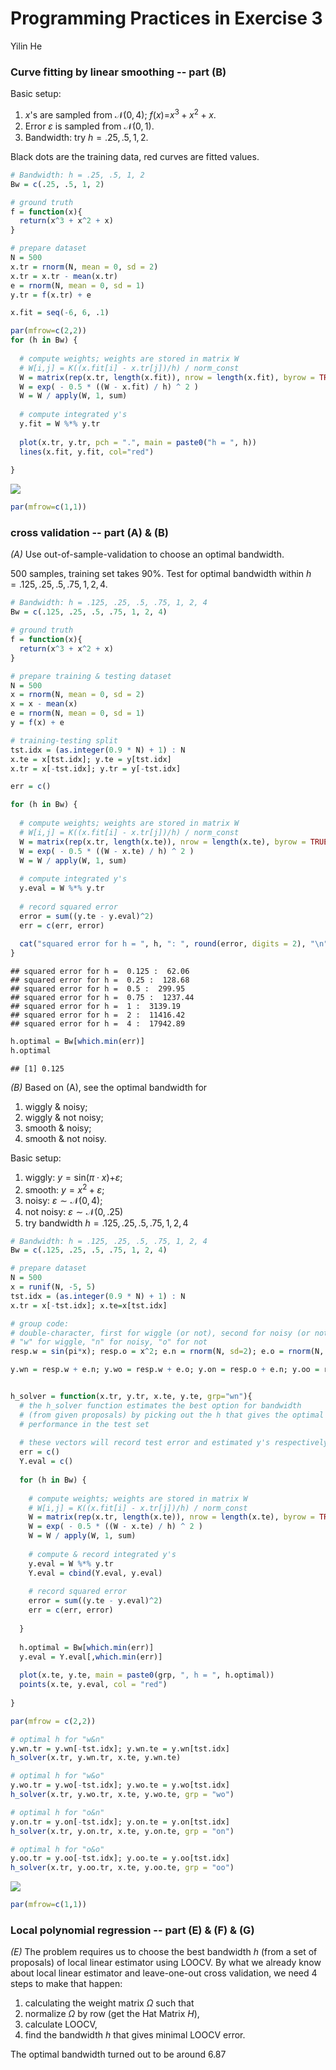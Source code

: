 Programming Practices in Exercise 3
================
Yilin He

### Curve fitting by linear smoothing -- part (B)

Basic setup:

1.  *x*'s are sampled from 𝒩(0, 4); *f*(*x*)=*x*<sup>3</sup> + *x*<sup>2</sup> + *x*.
2.  Error *ε* is sampled from 𝒩(0, 1).
3.  Bandwidth: try *h* = .25, .5, 1, 2.

Black dots are the training data, red curves are fitted values.

``` r
# Bandwidth: h = .25, .5, 1, 2
Bw = c(.25, .5, 1, 2)

# ground truth
f = function(x){
  return(x^3 + x^2 + x)
}

# prepare dataset
N = 500
x.tr = rnorm(N, mean = 0, sd = 2)
x.tr = x.tr - mean(x.tr)
e = rnorm(N, mean = 0, sd = 1)
y.tr = f(x.tr) + e

x.fit = seq(-6, 6, .1)

par(mfrow=c(2,2))
for (h in Bw) {
  
  # compute weights; weights are stored in matrix W
  # W[i,j] = K((x.fit[i] - x.tr[j])/h) / norm_const
  W = matrix(rep(x.tr, length(x.fit)), nrow = length(x.fit), byrow = TRUE)
  W = exp( - 0.5 * ((W - x.fit) / h) ^ 2 )
  W = W / apply(W, 1, sum)
  
  # compute integrated y's
  y.fit = W %*% y.tr
  
  plot(x.tr, y.tr, pch = ".", main = paste0("h = ", h))
  lines(x.fit, y.fit, col="red")
  
}
```

![](exercise03_R_files/figure-markdown_github/unnamed-chunk-1-1.png)

``` r
par(mfrow=c(1,1))
```

### cross validation -- part (A) & (B)

*(A)* Use out-of-sample-validation to choose an optimal bandwidth.

500 samples, training set takes 90%. Test for optimal bandwidth within *h* = .125, .25, .5, .75, 1, 2, 4.

``` r
# Bandwidth: h = .125, .25, .5, .75, 1, 2, 4
Bw = c(.125, .25, .5, .75, 1, 2, 4)

# ground truth
f = function(x){
  return(x^3 + x^2 + x)
}

# prepare training & testing dataset
N = 500
x = rnorm(N, mean = 0, sd = 2)
x = x - mean(x)
e = rnorm(N, mean = 0, sd = 1)
y = f(x) + e

# training-testing split
tst.idx = (as.integer(0.9 * N) + 1) : N
x.te = x[tst.idx]; y.te = y[tst.idx]
x.tr = x[-tst.idx]; y.tr = y[-tst.idx]

err = c()

for (h in Bw) {
  
  # compute weights; weights are stored in matrix W
  # W[i,j] = K((x.fit[i] - x.tr[j])/h) / norm_const
  W = matrix(rep(x.tr, length(x.te)), nrow = length(x.te), byrow = TRUE)
  W = exp( - 0.5 * ((W - x.te) / h) ^ 2 )
  W = W / apply(W, 1, sum)
  
  # compute integrated y's
  y.eval = W %*% y.tr
  
  # record squared error
  error = sum((y.te - y.eval)^2)
  err = c(err, error)
  
  cat("squared error for h = ", h, ": ", round(error, digits = 2), "\n")
}
```

    ## squared error for h =  0.125 :  62.06 
    ## squared error for h =  0.25 :  128.68 
    ## squared error for h =  0.5 :  299.95 
    ## squared error for h =  0.75 :  1237.44 
    ## squared error for h =  1 :  3139.19 
    ## squared error for h =  2 :  11416.42 
    ## squared error for h =  4 :  17942.89

``` r
h.optimal = Bw[which.min(err)]
h.optimal
```

    ## [1] 0.125

*(B)* Based on (A), see the optimal bandwidth for

1.  wiggly & noisy;
2.  wiggly & not noisy;
3.  smooth & noisy;
4.  smooth & not noisy.

Basic setup:

1.  wiggly: *y* = sin(*π* ⋅ *x*)+*ε*;
2.  smooth: *y* = *x*<sup>2</sup> + *ε*;
3.  noisy: *ε* ∼ 𝒩(0, 4);
4.  not noisy: *ε* ∼ 𝒩(0, .25)
5.  try bandwidth *h* = .125, .25, .5, .75, 1, 2, 4

``` r
# Bandwidth: h = .125, .25, .5, .75, 1, 2, 4
Bw = c(.125, .25, .5, .75, 1, 2, 4)

# prepare dataset
N = 500
x = runif(N, -5, 5)
tst.idx = (as.integer(0.9 * N) + 1) : N
x.tr = x[-tst.idx]; x.te=x[tst.idx]

# group code:
# double-character, first for wiggle (or not), second for noisy (or not)
# "w" for wiggle, "n" for noisy, "o" for not
resp.w = sin(pi*x); resp.o = x^2; e.n = rnorm(N, sd=2); e.o = rnorm(N, sd = .5)

y.wn = resp.w + e.n; y.wo = resp.w + e.o; y.on = resp.o + e.n; y.oo = resp.o + e.o


h_solver = function(x.tr, y.tr, x.te, y.te, grp="wn"){
  # the h_solver function estimates the best option for bandwidth 
  # (from given proposals) by picking out the h that gives the optimal
  # performance in the test set
  
  # these vectors will record test error and estimated y's respectively
  err = c()
  Y.eval = c()
  
  for (h in Bw) {
    
    # compute weights; weights are stored in matrix W
    # W[i,j] = K((x.fit[i] - x.tr[j])/h) / norm_const
    W = matrix(rep(x.tr, length(x.te)), nrow = length(x.te), byrow = TRUE)
    W = exp( - 0.5 * ((W - x.te) / h) ^ 2 )
    W = W / apply(W, 1, sum)
    
    # compute & record integrated y's
    y.eval = W %*% y.tr
    Y.eval = cbind(Y.eval, y.eval)
    
    # record squared error
    error = sum((y.te - y.eval)^2)
    err = c(err, error)
    
  }
  
  h.optimal = Bw[which.min(err)]
  y.eval = Y.eval[,which.min(err)]
  
  plot(x.te, y.te, main = paste0(grp, ", h = ", h.optimal))
  points(x.te, y.eval, col = "red")
  
}

par(mfrow = c(2,2))

# optimal h for "w&n"
y.wn.tr = y.wn[-tst.idx]; y.wn.te = y.wn[tst.idx]
h_solver(x.tr, y.wn.tr, x.te, y.wn.te)

# optimal h for "w&o"
y.wo.tr = y.wo[-tst.idx]; y.wo.te = y.wo[tst.idx]
h_solver(x.tr, y.wo.tr, x.te, y.wo.te, grp = "wo")

# optimal h for "o&n"
y.on.tr = y.on[-tst.idx]; y.on.te = y.on[tst.idx]
h_solver(x.tr, y.on.tr, x.te, y.on.te, grp = "on")

# optimal h for "o&o"
y.oo.tr = y.oo[-tst.idx]; y.oo.te = y.oo[tst.idx]
h_solver(x.tr, y.oo.tr, x.te, y.oo.te, grp = "oo")
```

![](exercise03_R_files/figure-markdown_github/unnamed-chunk-3-1.png)

``` r
par(mfrow=c(1,1))
```

### Local polynomial regression -- part (E) & (F) & (G)

*(E)* The problem requires us to choose the best bandwidth *h* (from a set of proposals) of local linear estimator using LOOCV. By what we already know about local linear estimator and leave-one-out cross validation, we need 4 steps to make that happen:

1.  calculating the weight matrix *Ω* such that
2.  normalize *Ω* by row (get the Hat Matrix *H*),
3.  calculate LOOCV,
4.  find the bandwidth *h* that gives minimal LOOCV error.

The optimal bandwidth turned out to be around 6.87
